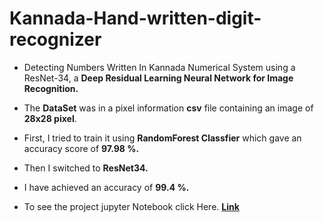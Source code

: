 # Kannada-Hand-written-digit-recognizer

* Detecting Numbers Written In Kannada Numerical System using a  ResNet-34, a **Deep Residual Learning Neural Network for Image Recognition.**

* The **DataSet** was in a pixel information **csv** file containing an image of **28x28 pixel**.

* First, I tried to train it using **RandomForest Classfier** which gave an accuracy score of **97.98 %.**

* Then I switched to **ResNet34.**

* I have achieved an accuracy of **99.4 %.**

* To see the project jupyter Notebook click Here. [**Link**](https://shadab4150.github.io/Kannada-Hand-written-digit-recognizer/Kannada_digit_recognizer_randomForest_resnet34.html)
